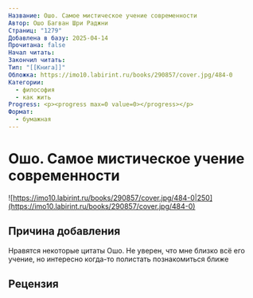 ```yaml
---
Название: Ошо. Самое мистическое учение современности
Автор: Ошо Багван Шри Раджни
Страниц: "1279"
Добавлена в базу: 2025-04-14
Прочитана: false
Начал читать: 
Закончил читать: 
Тип: "[[Книга]]"
Обложка: https://imo10.labirint.ru/books/290857/cover.jpg/484-0
Категории:
  - философия
  - как жить
Progress: <p><progress max=0 value=0></progress></p>
Формат:
  - бумажная
---
```

# Ошо. Самое мистическое учение современности

![https://imo10.labirint.ru/books/290857/cover.jpg/484-0|250](https://imo10.labirint.ru/books/290857/cover.jpg/484-0)

## Причина добавления

Нравятся некоторые цитаты Ошо. Не уверен, что мне близко всё его учение, но интересно когда-то полистать познакомиться ближе
## Рецензия